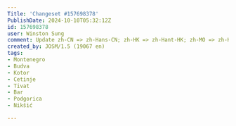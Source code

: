 ```yaml
---
Title: 'Changeset #157698378'
PublishDate: 2024-10-10T05:32:12Z
id: 157698378
user: Winston Sung
comment: Update zh-CN => zh-Hans-CN; zh-HK => zh-Hant-HK; zh-MO => zh-Hant-MO; zh-SG => zh-Hans-SG; zh-TW => zh-Hant-TW
created_by: JOSM/1.5 (19067 en)
tags:
- Montenegro
- Budva
- Kotor
- Cetinje
- Tivat
- Bar
- Podgorica
- Nikšić

---
```

